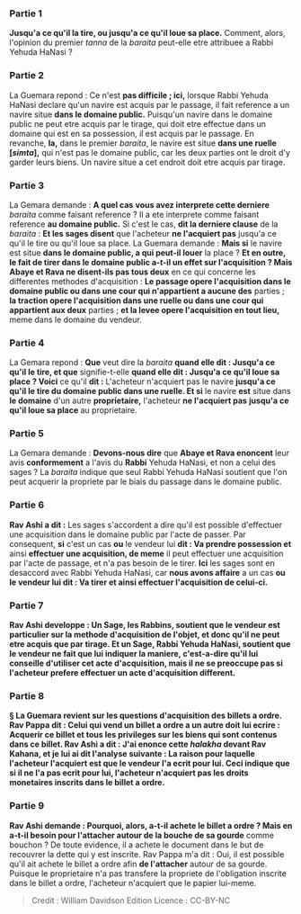 
### Partie 1
<b>Jusqu'a ce qu'il la tire, ou jusqu'a ce qu'il loue sa place.</b> Comment, alors, l'opinion du premier <i>tanna</i> de la <i>baraita</i> peut-elle etre attribuee a Rabbi Yehuda HaNasi ?

### Partie 2
La Guemara repond : Ce n'est <b>pas difficile ; ici,</b> lorsque Rabbi Yehuda HaNasi declare qu'un navire est acquis par le passage, il fait reference a un navire situe <b>dans le domaine public.</b> Puisqu'un navire dans le domaine public ne peut etre acquis par le tirage, qui doit etre effectue dans un domaine qui est en sa possession, il est acquis par le passage. En revanche, <b>la,</b> dans le premier <i>baraita</i>, le navire est situe <b>dans une ruelle [<i>simta</i>],</b> qui n'est pas le domaine public, car les deux parties ont le droit d'y garder leurs biens. Un navire situe a cet endroit doit etre acquis par tirage.

### Partie 3
La Gemara demande : <b>A quel cas</b> <b>vous avez interprete cette derniere</b> <i>baraita</i> comme faisant reference ? Il a ete interprete comme faisant reference <b>au domaine public.</b> Si c'est le cas, <b>dit la derniere clause</b> de la <i>baraita</i> : <b>Et les sages disent</b> que l'acheteur <b>ne l'acquiert pas</b> jusqu'a ce qu'il le tire</b> ou qu'il loue sa place. La Guemara demande : <b>Mais si</b> le navire est situe <b>dans le domaine public, a qui peut-il louer</b> la place ? <b>Et en outre, le fait de tirer dans le domaine public a-t-il un effet sur l'acquisition ? Mais Abaye et Rava ne disent-ils pas tous deux</b> en ce qui concerne les differentes methodes d'acquisition : <b>Le passage opere l'acquisition dans le domaine public ou dans une cour qui n'appartient a aucune des</b> parties ; <b>la traction opere l'acquisition dans une ruelle ou dans une cour qui appartient aux deux</b> parties ; <b>et la levee opere l'acquisition en tout lieu,</b> meme dans le domaine du vendeur.

### Partie 4
La Gemara repond : <b>Que</b> veut dire la <i>baraita</i> <b>quand elle dit : Jusqu'a ce qu'il le tire, et que</b> signifie-t-elle <b>quand elle dit : Jusqu'a ce qu'il loue sa place ? Voici</b> ce qu'il <b>dit :</b> L'acheteur n'acquiert pas le navire <b>jusqu'a ce qu'il le tire du domaine public dans une ruelle. Et si</b> le navire <b>est</b> situe dans <b>le domaine</b> d'un autre <b>proprietaire,</b> l'acheteur <b>ne l'acquiert pas</b> <b>jusqu'a ce qu'il loue sa place</b> au proprietaire.

### Partie 5
La Gemara demande : <b>Devons-nous dire</b> que <b>Abaye et Rava enoncent</b> leur avis <b>conformement</b> a l'avis du <b>Rabbi</b> Yehuda HaNasi, et non a celui des sages ? La <i>baraita</i> indique que seul Rabbi Yehuda HaNasi soutient que l'on peut acquerir la propriete par le biais du passage dans le domaine public.

### Partie 6
<b>Rav Ashi a dit :</b> Les sages s'accordent a dire qu'il est possible d'effectuer une acquisition dans le domaine public par l'acte de passer. Par consequent, <b>si</b> c'est un cas <b>ou</b> le vendeur lui <b>dit : Va prendre possession et</b> ainsi <b>effectuer une acquisition, de meme</b> il peut effectuer une acquisition par l'acte de passage, et n'a pas besoin de le tirer. <b>Ici</b> les sages sont en desaccord avec Rabbi Yehuda HaNasi, car <b>nous avons affaire</b> a un cas <b>ou le vendeur <b>lui dit : Va tirer et</b> ainsi <b>effectuer l'acquisition</b> de celui-ci.

### Partie 7
Rav Ashi developpe : Un <b>Sage,</b> les Rabbins, <b>soutient</b> que le vendeur est <b>particulier</b> sur la methode d'acquisition de l'objet, et donc qu'il ne peut etre acquis que par tirage. <b>Et</b> un <b>Sage,</b> Rabbi Yehuda HaNasi, <b>soutient</b> que le vendeur ne fait que lui <b>indiquer la maniere,</b> c'est-a-dire qu'il lui conseille d'utiliser cet acte d'acquisition, mais il ne se preoccupe pas si l'acheteur prefere effectuer un acte d'acquisition different.

### Partie 8
§ La Guemara revient sur les questions d'acquisition des billets a ordre. <b>Rav Pappa dit : Celui qui vend</b> un billet a ordre <b>a un autre doit lui ecrire : Acquerir ce billet et tous les privileges sur les biens qui sont</b> contenus <b>dans ce billet. Rav Ashi a dit : J'ai enonce</b> cette <b><i>halakha</i> devant Rav Kahana, et je lui ai dit</b> l'analyse suivante : <b>La raison</b> pour laquelle l'acheteur l'acquiert est <b>que</b> le vendeur <b>l'a ecrit pour lui.</b> Ceci indique que si <b>il ne l'a pas ecrit pour lui,</b> l'acheteur <b>n'acquiert pas</b> les droits monetaires inscrits dans le billet a ordre.

### Partie 9
Rav Ashi demande : Pourquoi, alors, a-t-il achete le billet a ordre ? <b>Mais en a-t-il besoin</b> pour l'attacher autour de la bouche de sa gourde</b> comme bouchon ? De toute evidence, il a achete le document dans le but de recouvrer la dette qui y est inscrite. Rav Pappa m'a dit : Oui,</b> il est possible qu'il ait achete le billet a ordre afin <b>de l'attacher</b> autour de sa gourde. Puisque le proprietaire n'a pas transfere la propriete de l'obligation inscrite dans le billet a ordre, l'acheteur n'acquiert que le papier lui-meme.

>Credit : William Davidson Edition
>Licence : CC-BY-NC